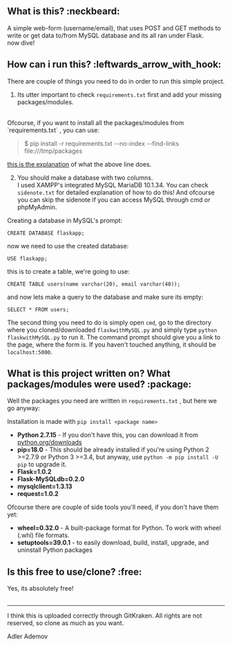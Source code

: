 <h2>What is this?  :neckbeard:  </h2>
    <dt>A simple web-form (username/email), that uses POST and GET methods to write or get data to/from MySQL database and its all ran under Flask.</dt>
now dive! 
<h2>How can i run this?  :leftwards_arrow_with_hook:  </h2>  

There are couple of things you need to do in order to run this simple project.<br>
1. Its utter important to check  `requirements.txt`  first and add your missing packages/modules.
<br>
Ofcourse, if you want to install all the packages/modules from `requirements.txt` , you can use:<br> 

>$ pip install -r requirements.txt --no-index --find-links file:///tmp/packages

[this is the explanation](https://stackoverflow.com/a/10429168/3114307) of what the above line does.

2. You should make a database with two columns.<br>
I used XAMPP's integrated MySQL MariaDB 10.1.34. You can check `sidenote.txt` for detailed explanation of how to do this! And ofcourse you can skip the sidenote if you can access MySQL through cmd or phpMyAdmin.

Creating a database in MySQL's prompt:

`CREATE DATABASE flaskapp;`

now we need to use the created database:

`USE flaskapp;`

this is to create a table, we're going to use:

`CREATE TABLE users(name varchar(20), email varchar(40));`

and now lets make a query to the database and make sure its empty:

`SELECT * FROM users;`

    
The second thing you need to do is simply open `cmd`, go to the directory where you cloned/downloaded  `flaskwithMySQL.py`  and simply type
`python flaskwithMySQL.py`
to run it.
The command prompt should give you a link to the page, where the form is. If you haven't touched anything, it should be  `localhost:5000`.

<h2>What is this project written on? What packages/modules were used?  :package:  </h2>

Well the packages you need are written in  `requirements.txt`  , but here we go anyway:

Installation is made with `pip install <package name>`
<br>

 * <b>Python 2.7.15</b> - If you don't have this, you can download it from [python.org/downloads](https://www.python.org/downloads/) 
 * <b>pip=18.0</b> - This should be already installed if you're using Python 2 >=2.7.9 or Python 3 >=3.4, but anyway, use  `python -m pip install -U pip`  to upgrade it.
 * <b>Flask=1.0.2</b>
 * <b>Flask-MySQLdb=0.2.0</b>
 * <b>mysqlclient=1.3.13</b>
 * <b>request=1.0.2</b>
 
Ofcourse there are couple of side tools you'll need, if you don't have them yet:
<br>
* <b>wheel=0.32.0</b> - A built-package format for Python. To work with wheel (.whl) file formats.
* <b>setuptools=39.0.1</b> - to easily download, build, install, upgrade, and uninstall Python packages

<h2>Is this free to use/clone?  :free:  </h2>  
    <dt>Yes, its absolutely free!</dt>

<br>

***

I think this is uploaded correctly through GitKraken.
All rights are not reserved, so clone as much as you want.

Adler Ademov


